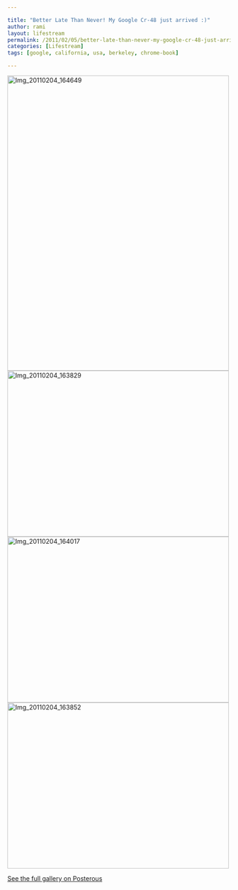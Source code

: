 ```yaml
---

title: "Better Late Than Never! My Google Cr-48 just arrived :)"
author: rami
layout: lifestream 
permalink: /2011/02/05/better-late-than-never-my-google-cr-48-just-arrived/
categories: [Lifestream]
tags: [google, california, usa, berkeley, chrome-book]

---
```


<div class='p_embed p_image_embed'>
  <a href="http://139.59.20.41/wp-content/uploads/2011/12/img_20110204_164649-scaled-1000.jpg"><img alt="Img_20110204_164649" height="667" src="http://139.59.20.41/wp-content/uploads/2011/12/img_20110204_164649-scaled-1000.jpg?w=225" width="500" /></a><br /> <a href="http://139.59.20.41/wp-content/uploads/2011/12/img_20110204_163829-scaled-1000.jpg"><img alt="Img_20110204_163829" height="375" src="http://139.59.20.41/wp-content/uploads/2011/12/img_20110204_163829-scaled-1000.jpg?w=300" width="500" /></a><br /> <a href="http://139.59.20.41/wp-content/uploads/2011/12/img_20110204_164017-scaled-1000.jpg"><img alt="Img_20110204_164017" height="375" src="http://139.59.20.41/wp-content/uploads/2011/12/img_20110204_164017-scaled-1000.jpg?w=300" width="500" /></a><br /> <a href="http://139.59.20.41/wp-content/uploads/2011/12/img_20110204_163852-scaled-1000.jpg"><img alt="Img_20110204_163852" height="375" src="http://139.59.20.41/wp-content/uploads/2011/12/img_20110204_163852-scaled-1000.jpg?w=300" width="500" /></a></p> 
  
  <div class='p_see_full_gallery'>
    <a href="http://blog.ramitaibah.com/better-late-than-never-my-google-cr-48-just-a">See the full gallery on Posterous</a>
  </div>
</div>
